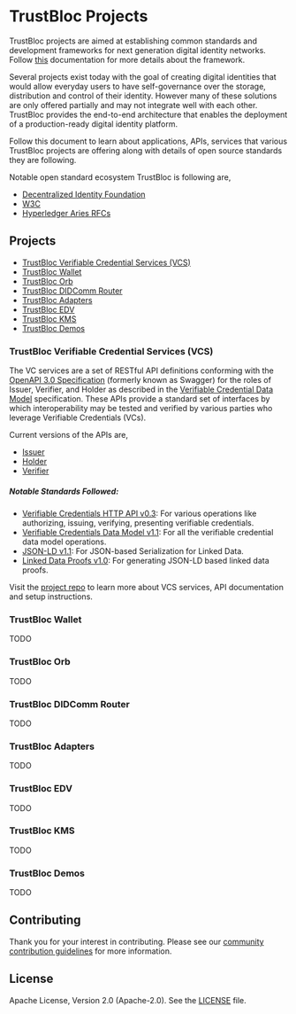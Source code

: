 # TrustBloc Projects

TrustBloc projects are aimed at establishing common standards and development frameworks for next generation digital identity networks. 
Follow [this](https://trustbloc.readthedocs.io/en/latest/) documentation for more details about the framework.

Several projects exist today with the goal of creating digital identities that would allow everyday users to have self-governance over the storage, distribution and control of their identity. However many of these solutions are only offered partially and may not integrate well with each other.
TrustBloc provides the end-to-end architecture that enables the deployment of a production-ready digital identity platform.

Follow this document to learn about applications, APIs, services that various TrustBloc projects are offering along with details of open source standards they are following.

Notable open standard ecosystem TrustBloc is following are,

- [Decentralized Identity Foundation](https://identity.foundation/)
- [W3C](https://www.w3.org/)
- [Hyperledger Aries RFCs](https://github.com/hyperledger/aries-rfcs)


## Projects
 - [TrustBloc Verifiable Credential Services (VCS)](#trustbloc-verifiable-credential-services-vcs)
 - [TrustBloc Wallet](#trustbloc-wallet)
 - [TrustBloc Orb](#trustbloc-orb)
 - [TrustBloc DIDComm Router](#trustbloc-didcomm-router)
 - [TrustBloc Adapters](#trustbloc-adapters)
 - [TrustBloc EDV](#trustbloc-edv)
 - [TrustBloc KMS](#trustbloc-kms)
 - [TrustBloc Demos](#trustbloc-demos)

### TrustBloc Verifiable Credential Services (VCS)
The VC services are a set of RESTful API definitions conforming with the
[OpenAPI 3.0 Specification](https://swagger.io/specification/) (formerly known
as Swagger) for the roles of Issuer, Verifier, and Holder as described in the
[Verifiable Credential Data Model](https://www.w3.org/TR/vc-data-model/)
specification.  These APIs provide a standard set of interfaces by which
interoperability may be tested and verified by various parties who leverage
Verifiable Credentials (VCs).

Current versions of the APIs are,
* [Issuer](https://w3c-ccg.github.io/vc-api/issuer.html)
* [Holder](https://w3c-ccg.github.io/vc-api/holder.html)
* [Verifier](https://w3c-ccg.github.io/vc-api/verifier.html)


##### Notable Standards Followed:
 * [Verifiable Credentials HTTP API v0.3](https://w3c-ccg.github.io/vc-api/): For various operations like authorizing, issuing, verifying, presenting verifiable credentials.
 * [Verifiable Credentials Data Model v1.1](https://www.w3.org/TR/vc-data-model/): For all the verifiable credential data model operations.
 * [JSON-LD v1.1](https://w3c.github.io/json-ld-syntax/): For JSON-based Serialization for Linked Data.
 * [Linked Data Proofs v1.0](https://w3c-ccg.github.io/ld-proofs/): For generating JSON-LD based linked data proofs.
 

Visit the [project repo](https://github.com/trustbloc/edge-service) to learn more about VCS services, API documentation and setup instructions.

### TrustBloc Wallet
TODO

### TrustBloc Orb
TODO

### TrustBloc DIDComm Router
TODO

### TrustBloc Adapters
TODO

### TrustBloc EDV
TODO

### TrustBloc KMS
TODO

### TrustBloc Demos
TODO

## Contributing
Thank you for your interest in contributing. Please see our [community contribution guidelines](https://github.com/trustbloc/community/blob/main/CONTRIBUTING.md) for more information.

## License
Apache License, Version 2.0 (Apache-2.0). See the [LICENSE](LICENSE) file.
